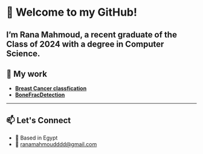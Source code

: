# 👋 Welcome to my GitHub!

I’m Rana Mahmoud, a recent graduate of the Class of 2024 with a degree in Computer Science. 
---

## 🧠 My work 
- **[Breast Cancer classfication](https://breastcancerclassification-fkyl7yjknvkjk4wdqcgdgg.streamlit.app/)**
- **[BoneFracDetection](https://bonefractureclassification-vgqukayvd8kipm4ppnrvqh.streamlit.app/)**
---

## 📫 Let's Connect
- 📍 Based in Egypt
- 📧 ranamahmoudddd@gmail.com

